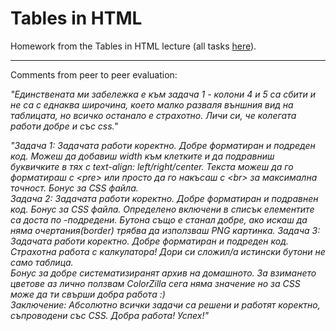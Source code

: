 <h1>Tables in HTML</h1>

Homework from the Tables in HTML lecture (all tasks <a href = "https://github.com/TelerikAcademy/HTML/tree/master/Topics/03.%20HTML-Tables/homework" target = "_blank">here</a>).

<hr/>

Comments from peer to peer evaluation:

<em>"Единствената ми забележка е към задача 1 - колони 4 и 5 са сбити и не са с еднаква широчина, което малко разваля външния вид на таблицата, но всичко останало е страхотно. Личи си, че колегата работи добре и със css."</em>

<em>"Задача 1: Задачата работи коректно. Добре форматиран и подреден код. Можеш да добавиш width към клетките и да подравниш буквичките в тях с text-align: left/right/center. Текста можеш да го форматираш с &lt;pre> или просто да го накъсаш с &lt;br> за максимална точност. Бонус за CSS файла.<br/>
Задача 2: Задачата работи коректно. Добре форматиран и подравнен код. Бонус за CSS файла. Определено включени в списък елементите са доста по -подредени. Бутона също е станал добре, ако искаш да няма очертания(border) трябва да използваш PNG картинка.
Задача 3: Задачата работи коректно. Добре форматиран и подреден код. Страхотна работа с калкулатора! Дори си сложил/а истински бутони не само таблица.<br/>
Бонус за добре систематизиранят архив на домашното. За взимането цветове аз лично ползвам ColorZilla сeга няма значение но за CSS може да ти свърши добра работа :) <br/>
Заключение: Абсолютно всички задачи са решени и работят коректно, съпроводени със CSS. Добра работа! Успех!"</em>
